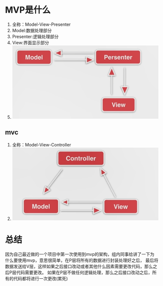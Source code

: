 # MVP是什么
1. 全称：Model-View-Presenter
2. Model:数据处理部分
3. Presenter:逻辑处理部分
4. View:界面显示部分
5. ![结构图](https://github.com/baijiangLai/Android-Demo/blob/master/images/mvp/mvp.png)

## mvc
1. 全称：Model-View-Controller 
2. ![结构图](https://github.com/baijiangLai/Android-Demo/blob/master/images/mvp/mvc.png)


# 总结
因为自己最近做的一个项目中第一次使用到mvp的架构，组内同事给讲了一下为什么要使用mvp，意思很简单，在P层将所有的数据进行封装处理好之后，
最后将数据发送给V层，这样如果之后接口改动或者其他什么因素需要更改代码，那么之后P层代码需要更改。
如果在P层不做任何逻辑处理，那么之后接口改动之后，所有的代码都将进行一次更改(累死)